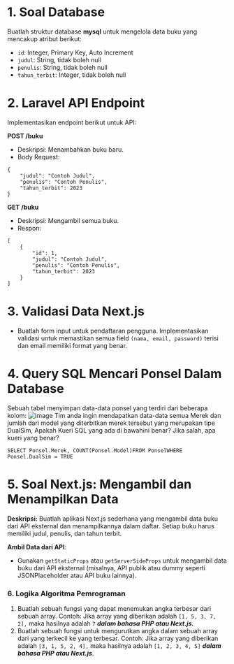 # 1. Soal Database
Buatlah struktur database **mysql** untuk mengelola data buku yang mencakup atribut berikut:
- `id`: Integer, Primary Key, Auto Increment
- `judul`: String, tidak boleh null
- `penulis`: String, tidak boleh null
- `tahun_terbit`: Integer, tidak boleh null

# 2. Laravel API Endpoint
Implementasikan endpoint berikut untuk API:

**POST /buku**

- Deskripsi: Menambahkan buku baru.
- Body Request:
```
{
    "judul": "Contoh Judul",
    "penulis": "Contoh Penulis",
    "tahun_terbit": 2023
}
```
**GET /buku**

- Deskripsi: Mengambil semua buku.
- Respon:
```
[
    {
        "id": 1,
        "judul": "Contoh Judul",
        "penulis": "Contoh Penulis",
        "tahun_terbit": 2023
    }
]
```
# 3. Validasi Data Next.js
- Buatlah form input untuk pendaftaran pengguna. Implementasikan validasi untuk memastikan semua field `(nama, email, password)` terisi dan email memiliki format yang benar.

# 4. Query SQL Mencari Ponsel Dalam Database
Sebuah tabel menyimpan data-data ponsel yang terdiri dari beberapa kolom:
![image](https://github.com/user-attachments/assets/beb2bdd4-69b6-4c13-95d0-3071fddb4014)
Tim anda ingin mendapatkan data-data semua Merek dan jumlah dari model yang diterbitkan merek tersebut yang merupakan tipe DualSim, Apakah Kueri SQL yang ada di bawahini benar? Jika salah, apa kueri yang benar?
```
SELECT Ponsel.Merek, COUNT(Ponsel.Model)FROM PonselWHERE Ponsel.DualSim = TRUE
```

# 5. Soal Next.js: Mengambil dan Menampilkan Data
**Deskripsi:**
Buatlah aplikasi Next.js sederhana yang mengambil data buku dari API eksternal dan menampilkannya dalam daftar. Setiap buku harus memiliki judul, penulis, dan tahun terbit.

**Ambil Data dari API**:
- Gunakan `getStaticProps` atau `getServerSideProps` untuk mengambil data buku dari API eksternal (misalnya, API publik atau dummy seperti JSONPlaceholder atau API buku lainnya).

### 6. Logika **Algoritma Pemrograman**
1. Buatlah sebuah fungsi yang dapat menemukan angka terbesar dari sebuah array. Contoh: Jika array yang diberikan adalah `[1, 5, 3, 7, 2],` maka hasilnya adalah `7` ***dalam bahasa PHP atau Next.js.***
2. Buatlah sebuah fungsi untuk mengurutkan angka dalam sebuah array dari yang terkecil ke yang terbesar. Contoh: Jika array yang diberikan adalah `[3, 1, 5, 2, 4],` maka hasilnya adalah  `[1, 2, 3, 4, 5]` ***dalam bahasa PHP atau Next.js***.

